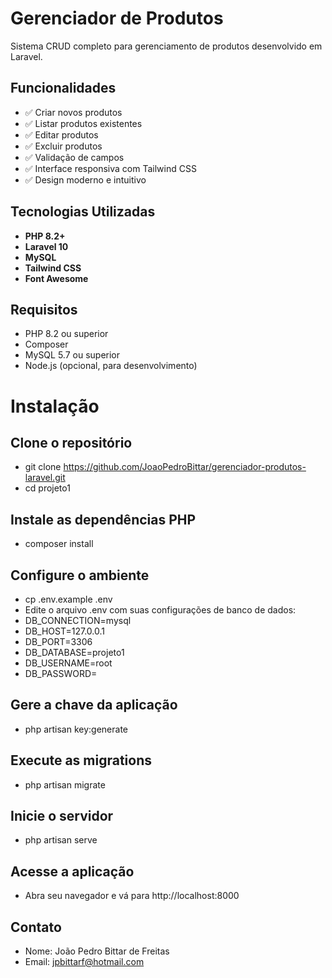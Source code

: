 # Gerenciador de Produtos

Sistema CRUD completo para gerenciamento de produtos desenvolvido em Laravel.

## Funcionalidades

- ✅ Criar novos produtos  
- ✅ Listar produtos existentes  
- ✅ Editar produtos  
- ✅ Excluir produtos  
- ✅ Validação de campos  
- ✅ Interface responsiva com Tailwind CSS  
- ✅ Design moderno e intuitivo  

## Tecnologias Utilizadas

- **PHP 8.2+**  
- **Laravel 10**  
- **MySQL**  
- **Tailwind CSS**  
- **Font Awesome**  

## Requisitos

- PHP 8.2 ou superior  
- Composer  
- MySQL 5.7 ou superior  
- Node.js (opcional, para desenvolvimento)  

# Instalação

## Clone o repositório
- git clone https://github.com/JoaoPedroBittar/gerenciador-produtos-laravel.git
- cd projeto1

## Instale as dependências PHP
- composer install

## Configure o ambiente
- cp .env.example .env
- Edite o arquivo .env com suas configurações de banco de dados:
- DB_CONNECTION=mysql
- DB_HOST=127.0.0.1
- DB_PORT=3306
- DB_DATABASE=projeto1
- DB_USERNAME=root
- DB_PASSWORD=

## Gere a chave da aplicação
- php artisan key:generate

## Execute as migrations
- php artisan migrate

## Inicie o servidor
- php artisan serve

## Acesse a aplicação
- Abra seu navegador e vá para http://localhost:8000

## Contato
- Nome: João Pedro Bittar de Freitas
- Email: jpbittarf@hotmail.com
